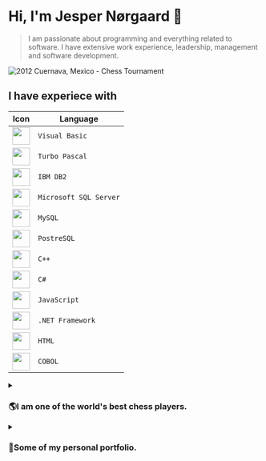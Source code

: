 # Hi, I'm Jesper Nørgaard 👋

> I am passionate about programming and everything related to software.
> I have extensive work experience, leadership, management and software development.

![2012 Cuernava, Mexico - Chess Tournament](https://4.bp.blogspot.com/_oCSLtnsYqLA/R1NmImQEceI/AAAAAAAAA34/PgQW-Ahm-pA/s1600-R/cu5.jpg)

## I have experiece with

| Icon | Language |
| -- | --------------------------------- |
| <center><img src="https://upload.wikimedia.org/wikipedia/commons/thumb/4/40/VB.NET_Logo.svg/1200px-VB.NET_Logo.svg.png" width="35" height="35"/></center> | `Visual Basic` |
| <center><img src="https://user-images.githubusercontent.com/110694139/183213727-05cb35e8-3484-4936-a3b1-a21e867be040.png" width="35" height="35"/></center> | `Turbo Pascal` |
| <center><img src="https://www.db2tutorial.com/wp-content/uploads/2019/03/db2-tutorial.png" width="35" height="35"/></center> | `IBM DB2` |
| <center><img src="https://gfx.senetic.com/i/gallery/13645023-3097.jpg" width="35" height="35"/></center> | `Microsoft SQL Server` |
| <center><img src="https://tesigo-comunnitymanager.com/wp-content/uploads/2020/10/J5Yt92WW_400x400.png" width="35" height="35"/></center> | `MySQL` |
| <center><img src="https://user-images.githubusercontent.com/110694139/183215635-d858b904-87b3-4196-8917-455fa6753079.png" width="35" height="35"/></center> | `PostreSQL` |
| <center><img src="https://user-images.githubusercontent.com/110694139/183215459-b5ef14cf-98c6-436c-9c93-0685b69bf6ad.png" width="35" height="35"/></center> | `C++` |
| <center><img src="https://www.bambu-mobile.com/wp-content/uploads/2022/06/C-gato-logo.png" width="35" height="35"/></center> | `C#` |
| <center><img src="https://upload.wikimedia.org/wikipedia/commons/6/6a/JavaScript-logo.png" width="35" height="35"/></center> | `JavaScript` |
| <center><img src="https://techeraperu.com/wp-content/uploads/2020/09/net.jpg" width="35" height="35"/></center> | `.NET Framework` |
| <center><img src="https://upload.wikimedia.org/wikipedia/commons/thumb/6/61/HTML5_logo_and_wordmark.svg/1200px-HTML5_logo_and_wordmark.svg.png" width="35" height="35"/></center> | `HTML` |
| <center><img src="https://i0.wp.com/borrowbits.com/wp-content/uploads/2013/07/cobol.gif?resize=271%2C279" width="35" height="35"/></center> | `COBOL` |

<details>
  <summary><h3>🌎I am one of the world's best chess players.</h3></summary>
  <a target="_blank" rel="noopener norefer" href="https://www.cimmyt.org/es/uncategorized/ajedrecista-de-nacionalidad-danesa-intentara-romper-record-mundial/"><image src="https://user-images.githubusercontent.com/110694139/183166720-77f2dbe6-cbb9-4a4f-af67-c7967621daed.png"/></a>
</details>

<details>
  <summary><h3>💼Some of my personal portfolio.</h3></summary>
  <h6>More code in this github repository.</h6>
  <a target="_blank" rel="noopener norefer" href=""><image src="https://user-images.githubusercontent.com/110694139/183200842-986ff50d-2234-400e-92aa-4a163c12fe58.png"/></a>
 </details>
